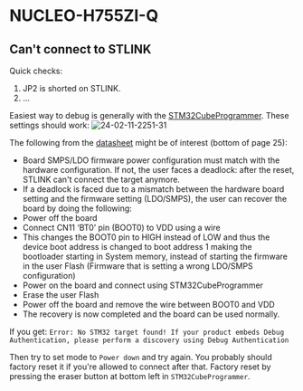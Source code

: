 # NUCLEO-H755ZI-Q

## Can't connect to STLINK
Quick checks:
1. JP2 is shorted on STLINK.
2. ...

Easiest way to debug is generally with the [STM32CubeProgrammer](https://www.st.com/en/development-tools/stm32cubeprog.html#get-software). These settings should work:
![24-02-11-2251-31](https://github.com/LiU-SeeGoals/wiki/assets/86022094/87225d7b-1aa5-4c5b-816f-b84ba6c26771)

The following from the [datasheet](https://www.st.com/resource/en/user_manual/um2408-stm32h7-nucleo144-boards-mb1363-stmicroelectronics.pdf) might be of interest (bottom of page 25):
- Board SMPS/LDO firmware power configuration must match with the hardware configuration. If not, the user faces a deadlock: after the reset, STLINK can't connect the target anymore.
- If a deadlock is faced due to a mismatch between the hardware board setting and the firmware setting (LDO/SMPS), the user can recover the board by doing the following:
- Power off the board
- Connect CN11 ‘BT0’ pin (BOOT0) to VDD using a wire
- This changes the BOOT0 pin to HIGH instead of LOW and thus the device boot address is changed to boot address 1 making the bootloader starting in System memory, instead of starting the firmware in the user Flash (Firmware that is setting a wrong LDO/SMPS configuration)
- Power on the board and connect using STM32CubeProgrammer
- Erase the user Flash
- Power off the board and remove the wire between BOOT0 and VDD
- The recovery is now completed and the board can be used normally.

If you get:
`Error: No STM32 target found! If your product embeds Debug Authentication, please perform a discovery using Debug Authentication`

Then try to set mode to `Power down` and try again. You probably should factory reset it if you're allowed to connect after that. Factory reset by pressing the eraser button at bottom left in `STM32CubeProgrammer`.